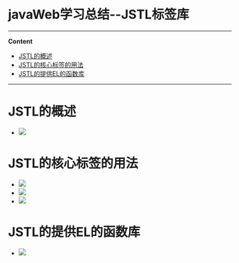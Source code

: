 # javaWeb学习总结--JSTL标签库

----
**Content**

-	[JSTL的概述](#JSTL的概述)
-	[JSTL的核心标签的用法](#JSTL的核心标签的用法)
-	[JSTL的提供EL的函数库](#JSTL的提供EL的函数库)

----

# JSTL的概述
-	![](http://i.imgur.com/icuXMas.png)

# JSTL的核心标签的用法
-	![](http://i.imgur.com/9Haj6UF.png)
-	![](http://i.imgur.com/hqWRcoT.png)
-	![](http://i.imgur.com/aHjLvd9.png)
# JSTL的提供EL的函数库
-	![](http://i.imgur.com/6CAAQOv.png)